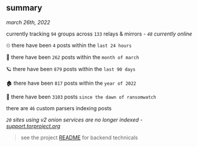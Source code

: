 
## summary
_march 26th, 2022_

currently tracking `94` groups across `133` relays & mirrors - _`48` currently online_

⏲ there have been `4` posts within the `last 24 hours`

🦈 there have been `262` posts within the `month of march`

🪐 there have been `879` posts within the `last 90 days`

🏚 there have been `817` posts within the `year of 2022`

🦕 there have been `3103` posts `since the dawn of ransomwatch`

there are `46` custom parsers indexing posts

_`20` sites using v2 onion services are no longer indexed - [support.torproject.org](https://support.torproject.org/onionservices/v2-deprecation/)_

> see the project [README](https://github.com/thetanz/ransomwatch#ransomwatch--) for backend technicals
